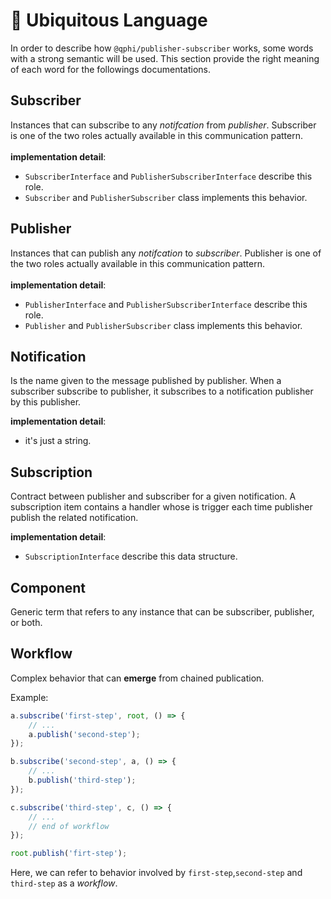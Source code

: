 # 📖 Ubiquitous Language

In order to describe how `@qphi/publisher-subscriber` works, some words with a strong semantic will be used. This section provide the right meaning of each word for the followings documentations. 

## Subscriber
Instances that can subscribe to any *notifcation* from *publisher*. Subscriber is one of the two roles actually available in this communication pattern.
<br/>
<br/>
**implementation detail**: 
* `SubscriberInterface` and `PublisherSubscriberInterface` describe this role.
* `Subscriber` and `PublisherSubscriber` class implements this behavior.

## Publisher
Instances that can publish any *notifcation* to *subscriber*. Publisher is one of the two roles actually available in this communication pattern.
<br/>
<br/>
**implementation detail**:
* `PublisherInterface` and `PublisherSubscriberInterface` describe this role.
* `Publisher` and `PublisherSubscriber` class implements this behavior.

## Notification

Is the name given to the message published by publisher. When a subscriber subscribe to publisher, it subscribes to a notification publisher by this publisher.

**implementation detail**:
* it's just a string.

## Subscription

Contract between publisher and subscriber for a given notification. A subscription item contains a handler whose is trigger each time publisher publish the related notification.

**implementation detail**:
* `SubscriptionInterface` describe this data structure.

## Component

Generic term that refers to any instance that can be subscriber, publisher, or both.

## Workflow

Complex behavior that can **emerge** from chained publication.

Example:

```js
a.subscribe('first-step', root, () => {
    // ...
    a.publish('second-step');
});

b.subscribe('second-step', a, () => {
    // ...
    b.publish('third-step');
});

c.subscribe('third-step', c, () => {
    // ...
    // end of workflow
});

root.publish('firt-step');
```

Here, we can refer to behavior involved by ``first-step``,``second-step`` and ``third-step`` as a *workflow*.